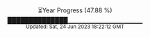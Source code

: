 <p align="center">
⏳Year Progress (47.88 %) <br>
██████████████▁▁▁▁▁▁▁▁▁▁▁▁▁▁▁▁ <br>
<sub>Updated: Sat, 24 Jun 2023 18:22:12 GMT</sub>
</p>

